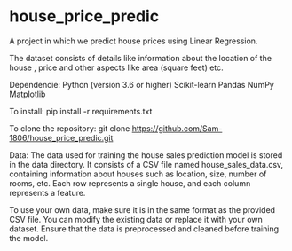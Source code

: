# house_price_predic

A project in which we predict house prices using Linear Regression.

The dataset consists of details like information about the location of the house , price and other aspects like area (square feet) etc.

Dependencie:
Python (version 3.6 or higher)
Scikit-learn
Pandas
NumPy
Matplotlib

To install:
pip install -r requirements.txt


To clone the repository:
git clone https://github.com/Sam-1806/house_price_predic.git

Data:
The data used for training the house sales prediction model is stored in the data directory. It consists of a CSV file named house_sales_data.csv, containing information about houses such as location, size, number of rooms, etc. Each row represents a single house, and each column represents a feature.

To use your own data, make sure it is in the same format as the provided CSV file. You can modify the existing data or replace it with your own dataset. Ensure that the data is preprocessed and cleaned before training the model.
